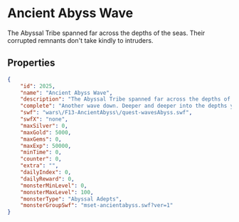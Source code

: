 # Ancient Abyss Wave

The Abyssal Tribe spanned far across the depths of the seas. Their corrupted remnants don't take kindly to intruders.

## Properties

```json
{
    "id": 2025,
    "name": "Ancient Abyss Wave",
    "description": "The Abyssal Tribe spanned far across the depths of the seas. Their corrupted remnants don't take kindly to intruders.",
    "complete": "Another wave down. Deeper and deeper into the depths you go.",
    "swf": "wars\/F13-AncientAbyss\/quest-wavesAbyss.swf",
    "swfX": "none",
    "maxSilver": 0,
    "maxGold": 5000,
    "maxGems": 0,
    "maxExp": 50000,
    "minTime": 0,
    "counter": 0,
    "extra": "",
    "dailyIndex": 0,
    "dailyReward": 0,
    "monsterMinLevel": 0,
    "monsterMaxLevel": 100,
    "monsterType": "Abyssal Adepts",
    "monsterGroupSwf": "mset-ancientabyss.swf?ver=1"
}
```


